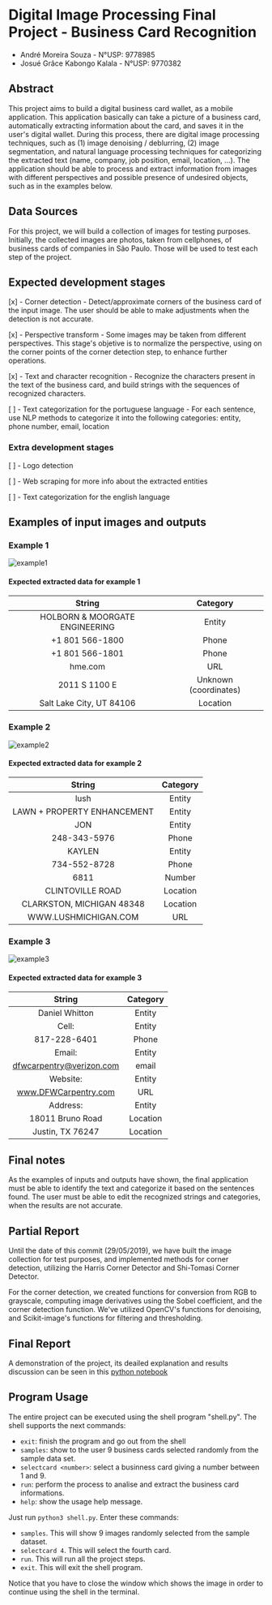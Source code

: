 # Digital Image Processing Final Project - Business Card Recognition

- André Moreira Souza - N°USP: 9778985
- Josué Grâce Kabongo Kalala - N°USP: 9770382

## Abstract

This project aims to build a digital business card wallet, as a mobile application. This application basically can take a picture of a business card, automatically extracting information about the card, and saves it in the user's digital wallet. During this process, there are digital image processing techniques, such as (1) image denoising / deblurring, (2) image segmentation, and natural language processing techniques for categorizing the extracted text (name, company, job position, email, location, ...). The application should be able to process and extract information from images with different perspectives and possible presence of undesired objects, such as in the examples below.

## Data Sources

For this project, we will build a collection of images for testing purposes. Initially, the collected images are photos, taken from cellphones, of business cards of companies in São Paulo. Those will be used to test each step of the project.

## Expected development stages

[x] - Corner detection - Detect/approximate corners of the business card of the input image. The user should be able to make adjustments when the detection is not accurate.

[x] - Perspective transform - Some images may be taken from different perspectives. This stage's objetive is to normalize the perspective, using on the corner points of the corner detection step, to enhance further operations.

[x] - Text and character recognition - Recognize the characters present in the text of the business card, and build strings with the sequences of recognized characters.

[ ] - Text categorization for the portuguese language - For each sentence, use NLP methods to categorize it into the following categories: entity, phone number, email, location

### Extra development stages

[ ] - Logo detection

[ ] - Web scraping for more info about the extracted entities

[ ] - Text categorization for the english language

## Examples of input images and outputs

### Example 1

![example1](https://d3ui957tjb5bqd.cloudfront.net/images/screenshots/products/0/5/5062/corporate-engineering-company-business-card-template-preview-3-o.jpg?1356390258)

#### Expected extracted data for example 1

| String | Category |
| :----: | :------: |
| HOLBORN & MOORGATE ENGINEERING | Entity |
| +1 801 566-1800 | Phone |
| +1 801 566-1801 | Phone |
| hme.com | URL |
| 2011 S 1100 E | Unknown (coordinates) |
| Salt Lake City, UT 84106 | Location |

### Example 2

![example2](https://www.onextrapixel.com/wp-content/uploads/2017/03/seed-envelope-business-card-1.png)

#### Expected extracted data for example 2

| String | Category |
| :----: | :------: |
| lush | Entity |
| LAWN + PROPERTY ENHANCEMENT | Entity |
| JON | Entity |
| 248-343-5976 | Phone |
| KAYLEN | Entity |
| 734-552-8728 | Phone |
| 6811| Number |
| CLINTOVILLE ROAD | Location |
| CLARKSTON, MICHIGAN 48348 | Location |
| WWW.LUSHMICHIGAN.COM | URL |

### Example 3

![example3](https://nicolenandrasy.files.wordpress.com/2011/10/back2.jpg)

#### Expected extracted data for example 3

| String | Category |
| :----: | :------: |
| Daniel Whitton | Entity |
| Cell: | Entity |
| 817-228-6401 | Phone |
| Email: | Entity |
| dfwcarpentry@verizon.com | email |
| Website: | Entity |
| www.DFWCarpentry.com| URL |
| Address: | Entity |
| 18011 Bruno Road | Location |
| Justin, TX 76247 | Location |

## Final notes

As the examples of inputs and outputs have shown, the final application must be able to identify the text and categorize it based on the sentences found. The user must be able to edit the recognized strings and categories, when the results are not accurate.

## Partial Report

Until the date of this commit (29/05/2019), we have built the image collection for test purposes, and implemented methods for corner detection, utilizing the Harris Corner Detector and Shi-Tomasi Corner Detector.

For the corner detection, we created functions for conversion from RGB to grayscale, computing image derivatives using the Sobel coefficient, and the corner detection function. We've utilized OpenCV's functions for denoising, and Scikit-image's functions for filtering and thresholding.

## Final Report

 A demonstration of the project, its deailed explanation and results discussion can be seen in this [python notebook](https://github.com/andremsouza/dip-project-business-card-recognition/blob/dev/final_report.ipynb)
 
  ## Program Usage
  
  The entire project can be executed using the shell program "shell.py".
  The shell supports the next commands:
  - `exit`: finish the program and go out from the shell
  - `samples`: show to the user 9 business cards selected randomly from the sample data set.
  - `selectcard <number>`: select a businness card giving a number between 1 and 9.
  - `run`: perform the process to analise and extract the business card informations.
  - `help`: show the usage help message.
  
Just run `python3 shell.py`.
Enter these commands:
- `samples`. This will show 9 images randomly selected from the sample dataset.
- `selectcard 4`. This will select the fourth card.
- `run`. This will run all the project steps.
- `exit`. This will exit the shell program.

Notice that you have to close the window which shows the image in order to continue using the shell in the terminal.
 

 
 
 
